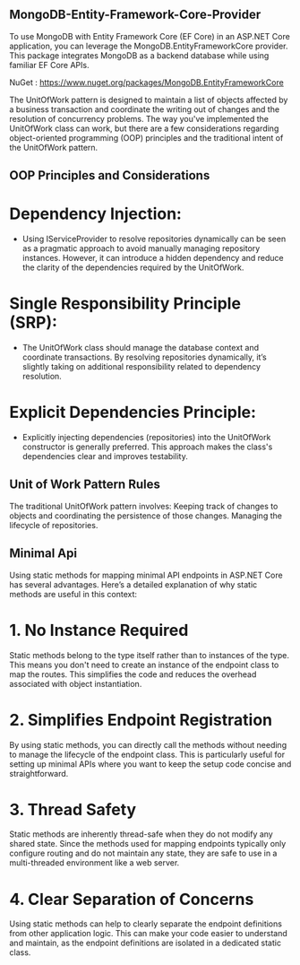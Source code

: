 ## MongoDB-Entity-Framework-Core-Provider
To use MongoDB with Entity Framework Core (EF Core) in an ASP.NET Core application, you can leverage the MongoDB.EntityFrameworkCore provider. This package integrates MongoDB as a backend database while using familiar EF Core APIs.

NuGet : https://www.nuget.org/packages/MongoDB.EntityFrameworkCore

The UnitOfWork pattern is designed to maintain a list of objects affected by a business transaction and coordinate the writing out of changes and the resolution of concurrency problems. The way you've implemented the UnitOfWork class can work, but there are a few considerations regarding object-oriented programming (OOP) principles and the traditional intent of the UnitOfWork pattern.

## OOP Principles and Considerations
# Dependency Injection:
* Using IServiceProvider to resolve repositories dynamically can be seen as a pragmatic approach to avoid manually managing repository instances.
However, it can introduce a hidden dependency and reduce the clarity of the dependencies required by the UnitOfWork.

# Single Responsibility Principle (SRP):
* The UnitOfWork class should manage the database context and coordinate transactions. By resolving repositories dynamically, it’s slightly taking on additional responsibility related to dependency resolution.

# Explicit Dependencies Principle:
* Explicitly injecting dependencies (repositories) into the UnitOfWork constructor is generally preferred. This approach makes the class's dependencies clear and improves testability.

## Unit of Work Pattern Rules
The traditional UnitOfWork pattern involves:
Keeping track of changes to objects and coordinating the persistence of those changes.
Managing the lifecycle of repositories.

## Minimal Api
Using static methods for mapping minimal API endpoints in ASP.NET Core has several advantages. Here’s a detailed explanation of why static methods are useful in this context:

# 1. No Instance Required
Static methods belong to the type itself rather than to instances of the type. This means you don't need to create an instance of the endpoint class to map the routes. This simplifies the code and reduces the overhead associated with object instantiation.

# 2. Simplifies Endpoint Registration
By using static methods, you can directly call the methods without needing to manage the lifecycle of the endpoint class. This is particularly useful for setting up minimal APIs where you want to keep the setup code concise and straightforward.

# 3. Thread Safety
Static methods are inherently thread-safe when they do not modify any shared state. Since the methods used for mapping endpoints typically only configure routing and do not maintain any state, they are safe to use in a multi-threaded environment like a web server.

# 4. Clear Separation of Concerns
Using static methods can help to clearly separate the endpoint definitions from other application logic. This can make your code easier to understand and maintain, as the endpoint definitions are isolated in a dedicated static class.
